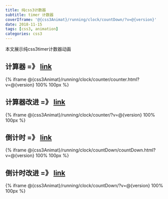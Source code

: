 ```yaml
---
title: 纯css3计数器
subtitle: timer 计数器
coverIframe: '@{css3Animat}/running/clock/countDown/?v=@{version}'
date: 2018-11-15
tags: [css3, animation]
categories: css3
---
```

本文展示纯css3timer计数器动画
<!--more-->

## 计算器 =》 [link](@{css3Animat}/running/clock/counter/counter.html?v=@{version})
{% iframe @{css3Animat}/running/clock/counter/counter.html?v=@{version} 100% 100px %}

## 计算器改进 =》 [link](@{css3Animat}/running/clock/counter/?v=@{version})
{% iframe @{css3Animat}/running/clock/counter/?v=@{version} 100% 100px %}

## 倒计时 =》 [link](@{css3Animat}/running/clock/countDown/countDown.html?v=@{version})
{% iframe @{css3Animat}/running/clock/countDown/countDown.html?v=@{version} 100% 100px %}

## 倒计时改进 =》 [link](@{css3Animat}/running/clock/countDown/?v=@{version})
{% iframe @{css3Animat}/running/clock/countDown/?v=@{version} 100% 100px %}
